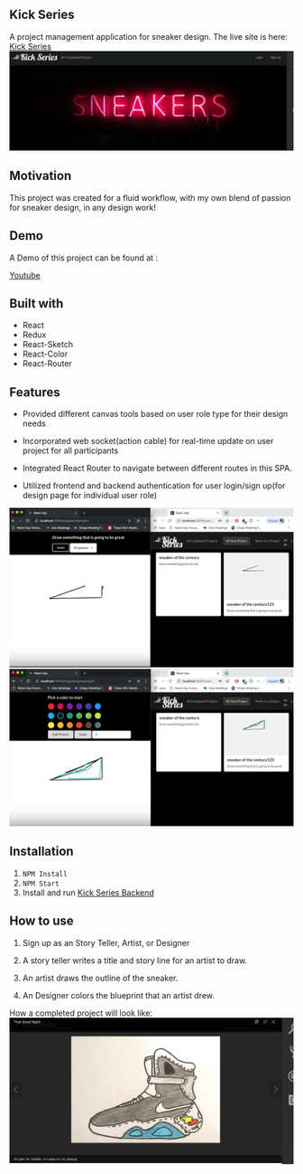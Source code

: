 ## Kick Series
A project management application for sneaker design.
The live site is here: [Kick Series](https://kickseries-app.herokuapp.com)
![Home page](https://github.com/jyl0725/kickSeries-frontend-/blob/master/src/assets/home.png)

## Motivation
This project was created for a fluid workflow, with my own blend of passion for sneaker design, in any design work!

## Demo
A Demo of this project can be found at :

[Youtube](https://www.youtube.com/watch?v=k_ZiRYu9OVs)


## Built with

* React
* Redux
* React-Sketch
* React-Color
* React-Router


## Features

* Provided different canvas tools based on user role type for their design needs

* Incorporated web socket(action cable) for real-time update on user project for all participants

* Integrated React Router to navigate between different routes in this SPA.

* Utilized frontend and backend authentication for user login/sign up(for design page for individual user role)

![WebSocket](https://github.com/jyl0725/kickSeries-frontend-/blob/master/src/assets/splitScreen.png)
![Designer](https://github.com/jyl0725/kickSeries-frontend-/blob/master/src/assets/designer.png)


## Installation
1. `NPM Install`
2. `NPM Start`
3. Install and run [Kick Series Backend](https://github.com/jyl0725/kickSeries-backend)


## How to use
1. Sign up as an Story Teller, Artist, or Designer

2. A story teller writes a title and story line for an artist to draw.

3. An artist draws the outline of the sneaker.

4. An Designer colors the blueprint that an artist drew.

How a completed project will look like:
![Completed](https://github.com/jyl0725/kickSeries-frontend-/blob/master/src/assets/completed.png)
